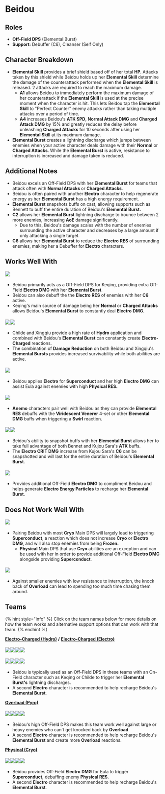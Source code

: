 # Beidou

## Roles

* **Off-Field DPS** (Elemental Burst)
* **Support:** Debuffer (C6), Cleanser (Self Only)

## Character Breakdown

* **Elemental Skill** provides a brief shield based off of her total **HP**. Attacks taken by this shield while Beidou holds up her **Elemental Skill** determine the damage of the counterattack performed when the **Elemental Skill** is released. 2 attacks are required to reach the maximum damage.
  * **A1** allows Beidou to immediately perform the maximum damage of her counterattack if the **Elemental Skill** is used at the precise moment when the character is hit. This lets Beidou tap the **Elemental Skill** to "Perfect Counter" enemy attacks rather than taking multiple attacks over a period of time.
  * **A4** increases Beidou's **ATK SPD**, **Normal Attack DMG** and **Charged Attack DMG** by 15% and greatly reduces the delay before unleashing **Charged Attacks** for 10 seconds after using her **Elemental Skill** at its maximum damage.
* **Elemental Burst** creates a lightning discharge which jumps between enemies when your active character deals damage with their **Normal** or **Charged Attacks**. While the **Elemental Burst** is active, resistance to interruption is increased and damage taken is reduced.

## Additional Notes

* Beidou excels an Off-Field DPS with her **Elemental Burst** for teams that attack often with **Normal Attacks** or **Charged Attacks**.
* Beidou is often paired with another **Electro** character to help regenerate energy as her **Elemental Burst** has a high energy requirement.
* **Elemental Burst** snapshots buffs on cast, allowing supports such as Bennett to buff the entire duration of Beidou's **Elemental Burst.**
* **C2** allows her **Elemental Burst** lightning discharge to bounce between 2 more enemies, increasing **AoE** damage significantly.
  * Due to this, Beidou's damage scales with the number of enemies surrounding the active character and decreases by a large amount if only attacking a single target.
* **C6** allows her **Elemental Burst** to reduce the **Electro** **RES** of surrounding enemies, making her a Debuffer for **Electro** characters.

## Works Well With

#### ![](../../.gitbook/assets/ui\_avataricon\_keqing.png)

* Beidou primarily acts as a Off-Field DPS for Keqing, providing extra Off-Field **Electro DMG** with her **Elemental Burst**.
* Beidou can also debuff the the **Electro** **RES** of enemies with her **C6** active.
* Keqing's main source of damage being her **Normal** or **Charged Attacks** allows Beidou's **Elemental Burst** to constantly deal **Electro** **DMG**.

#### ![](../../.gitbook/assets/UI\_AvatarIcon\_Tartaglia.png)![](../../.gitbook/assets/ui\_avataricon\_xingqiu.png)

* Childe and Xingqiu provide a high rate of **Hydro** application and combined with Beidou's **Elemental Burst** can constantly create **Electro-Charged** reactions.
* The combination of **Damage Reduction** on both Beidou and Xingqiu's **Elemental Bursts** provides increased survivability while both abilities are active.

#### ![](../../.gitbook/assets/ui\_avataricon\_eula.png)

* Beidou applies **Electro** for **Superconduct** and her high **Electro** **DMG** can assist Eula against enemies with high **Physical RES.**

#### ![](../../.gitbook/assets/element\_anemo.webp)

* **Anemo** characters pair well with Beidou as they can provide **Elemental RES** debuffs with the **Viridescent Venerer** 4-set or other **Elemental DMG** buffs when triggering a **Swirl** reaction.

#### ![](../../.gitbook/assets/ui\_avataricon\_bennett.png)![](../../.gitbook/assets/ui\_avataricon\_sara.png)

* Beidou's ability to snapshot buffs with her **Elemental Burst** allows her to take full advantage of both Bennet and Kujou Sara's **ATK** buffs.
* The **Electro CRIT DMG** increase from Kujou Sara's **C6** can be snapshotted and will last for the entire duration of Beidou's **Elemental Burst**.

#### ![](../../.gitbook/assets/ui\_avataricon\_fischl.png)

* Provides additional Off-Field **Electro DMG** to compliment Beidou and helps generate **Electro Energy Particles** to recharge her **Elemental Burst**.

## Does Not Work Well With

#### ![](../../.gitbook/assets/element\_cryo.webp)

* Pairing Beidou with most **Cryo** Main DPS will largely lead to triggering **Superconduct**, a reaction which does not increase **Cryo** or **Electro** **DMG**, and will also stop enemies from being **Frozen.**
  * **Physical** Main DPS that use **Cryo** abilities are an exception and can be used with her in order to provide additional Off-Field **Electro DMG** alongside providing **Superconduct**.

#### ![](../../.gitbook/assets/element\_pyro.webp)

* Against smaller enemies with low resistance to interruption, the knock back of **Overload** can lead to spending too much time chasing them around.

## Teams

{% hint style="info" %}
Click on the team names below for more details on how the team works and alternative support options that can work with that team.
{% endhint %}

[**Electro-Charged (Hydro)**](../../teams/electro-charged-hydro.md) **/** [**Electro-Charged (Electro)**](../../teams/electro-charged.md)

#### ![](../../.gitbook/assets/ui\_avataricon\_keqing.png)![](../../.gitbook/assets/ui\_avataricon\_xingqiu.png)![](../../.gitbook/assets/ui\_avataricon\_beidou.png)![](../../.gitbook/assets/ui\_avataricon\_bennett.png)

#### ![](../../.gitbook/assets/UI\_AvatarIcon\_Tartaglia.png)![](../../.gitbook/assets/ui\_avataricon\_beidou.png)![](../../.gitbook/assets/ui\_avataricon\_fischl.png)![](../../.gitbook/assets/ui\_avataricon\_bennett.png)

* Beidou is typically used as an Off-Field DPS in these teams with an On-Field character such as Keqing or Childe to trigger her **Elemental Burst's** lightning discharges.
* A second **Electro** character is recommended to help recharge Beidou's **Elemental Burst**.

[**Overload (Pyro)**](../../teams/overload.md)

#### ![](../../.gitbook/assets/ui\_avataricon\_yoimiya.png)![](../../.gitbook/assets/ui\_avataricon\_beidou.png)![](../../.gitbook/assets/ui\_avataricon\_fischl.png)![](../../.gitbook/assets/ui\_avataricon\_bennett.png)

* Beidou's high Off-Field DPS makes this team work well against large or heavy enemies who can't get knocked back by **Overload**.
* A second **Electro** character is recommended to help recharge Beidou's **Elemental Burst** and create more **Overload** reactions.

[**Physical (Cryo)**](../../teams/physical-cryo.md)

#### ![](../../.gitbook/assets/ui\_avataricon\_eula.png)![](../../.gitbook/assets/ui\_avataricon\_fischl.png)![](../../.gitbook/assets/ui\_avataricon\_beidou.png)![](../../.gitbook/assets/ui\_avataricon\_diona.png)

* Beidou provides Off-Field **Electro** **DMG** for Eula to trigger **Superconduct,** debuffing enemy **Physical RES**.
* A second **Electro** character is recommended to help recharge Beidou's **Elemental Burst**.
